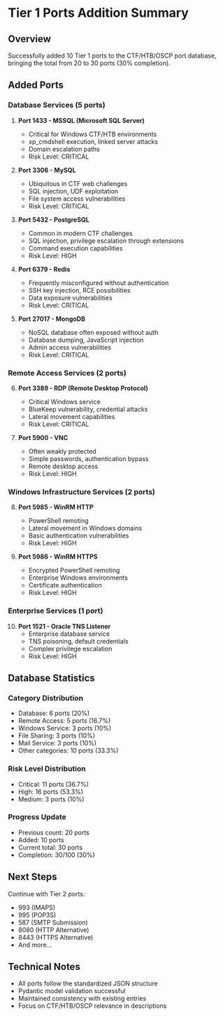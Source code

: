 # Tier 1 Ports Addition Summary

## Overview
Successfully added 10 Tier 1 ports to the CTF/HTB/OSCP port database, bringing the total from 20 to 30 ports (30% completion).

## Added Ports

### Database Services (5 ports)
1. **Port 1433 - MSSQL (Microsoft SQL Server)**
   - Critical for Windows CTF/HTB environments
   - xp_cmdshell execution, linked server attacks
   - Domain escalation paths
   - Risk Level: CRITICAL

2. **Port 3306 - MySQL**
   - Ubiquitous in CTF web challenges
   - SQL injection, UDF exploitation
   - File system access vulnerabilities
   - Risk Level: CRITICAL

3. **Port 5432 - PostgreSQL**
   - Common in modern CTF challenges
   - SQL injection, privilege escalation through extensions
   - Command execution capabilities
   - Risk Level: HIGH

4. **Port 6379 - Redis**
   - Frequently misconfigured without authentication
   - SSH key injection, RCE possibilities
   - Data exposure vulnerabilities
   - Risk Level: CRITICAL

5. **Port 27017 - MongoDB**
   - NoSQL database often exposed without auth
   - Database dumping, JavaScript injection
   - Admin access vulnerabilities
   - Risk Level: CRITICAL

### Remote Access Services (2 ports)
6. **Port 3389 - RDP (Remote Desktop Protocol)**
   - Critical Windows service
   - BlueKeep vulnerability, credential attacks
   - Lateral movement capabilities
   - Risk Level: CRITICAL

7. **Port 5900 - VNC**
   - Often weakly protected
   - Simple passwords, authentication bypass
   - Remote desktop access
   - Risk Level: HIGH

### Windows Infrastructure Services (2 ports)
8. **Port 5985 - WinRM HTTP**
   - PowerShell remoting
   - Lateral movement in Windows domains
   - Basic authentication vulnerabilities
   - Risk Level: HIGH

9. **Port 5986 - WinRM HTTPS**
   - Encrypted PowerShell remoting
   - Enterprise Windows environments
   - Certificate authentication
   - Risk Level: HIGH

### Enterprise Services (1 port)
10. **Port 1521 - Oracle TNS Listener**
    - Enterprise database service
    - TNS poisoning, default credentials
    - Complex privilege escalation
    - Risk Level: HIGH

## Database Statistics

### Category Distribution
- Database: 6 ports (20%)
- Remote Access: 5 ports (16.7%)
- Windows Service: 3 ports (10%)
- File Sharing: 3 ports (10%)
- Mail Service: 3 ports (10%)
- Other categories: 10 ports (33.3%)

### Risk Level Distribution
- Critical: 11 ports (36.7%)
- High: 16 ports (53.3%)
- Medium: 3 ports (10%)

### Progress Update
- Previous count: 20 ports
- Added: 10 ports
- Current total: 30 ports
- Completion: 30/100 (30%)

## Next Steps
Continue with Tier 2 ports:
- 993 (IMAPS)
- 995 (POP3S)
- 587 (SMTP Submission)
- 8080 (HTTP Alternative)
- 8443 (HTTPS Alternative)
- And more...

## Technical Notes
- All ports follow the standardized JSON structure
- Pydantic model validation successful
- Maintained consistency with existing entries
- Focus on CTF/HTB/OSCP relevance in descriptions